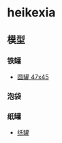 # heikexia
## 模型
### 铁罐
* [圆罐 47x45](./drawing/tincan/README.md)

### 泡袋

### 纸罐
* [纸罐](./drawing/papercan/README.md)
